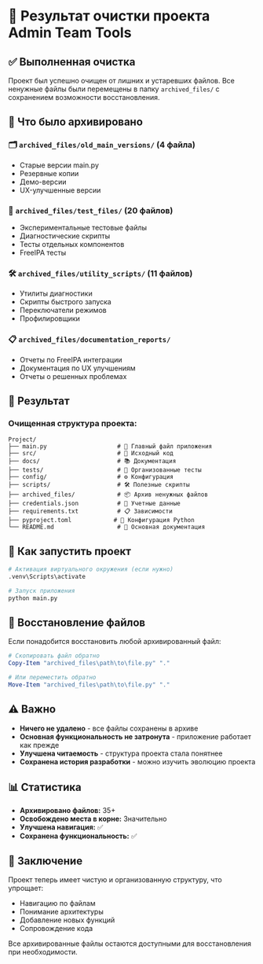 # 🧹 Результат очистки проекта Admin Team Tools

## ✅ Выполненная очистка

Проект был успешно очищен от лишних и устаревших файлов. Все ненужные файлы были перемещены в папку `archived_files/` с сохранением возможности восстановления.

## 📁 Что было архивировано

### 🗂️ `archived_files/old_main_versions/` (4 файла)
- Старые версии main.py
- Резервные копии
- Демо-версии
- UX-улучшенные версии

### 🧪 `archived_files/test_files/` (20 файлов)  
- Экспериментальные тестовые файлы
- Диагностические скрипты
- Тесты отдельных компонентов
- FreeIPA тесты

### 🛠️ `archived_files/utility_scripts/` (11 файлов)
- Утилиты диагностики
- Скрипты быстрого запуска
- Переключатели режимов
- Профилировщики

### 📋 `archived_files/documentation_reports/`
- Отчеты по FreeIPA интеграции
- Документация по UX улучшениям
- Отчеты о решенных проблемах

## 🎯 Результат

### Очищенная структура проекта:
```
Project/
├── main.py                    # 🚀 Главный файл приложения
├── src/                       # 📁 Исходный код
├── docs/                      # 📚 Документация
├── tests/                     # 🧪 Организованные тесты
├── config/                    # ⚙️ Конфигурация
├── scripts/                   # 🛠️ Полезные скрипты
├── archived_files/            # 📦 Архив ненужных файлов
├── credentials.json           # 🔐 Учетные данные
├── requirements.txt           # 📋 Зависимости
├── pyproject.toml            # 🐍 Конфигурация Python
└── README.md                  # 📖 Основная документация
```

## 🚀 Как запустить проект

```bash
# Активация виртуального окружения (если нужно)
.venv\Scripts\activate

# Запуск приложения
python main.py
```

## 🔄 Восстановление файлов

Если понадобится восстановить любой архивированный файл:

```powershell
# Скопировать файл обратно
Copy-Item "archived_files\path\to\file.py" "."

# Или переместить обратно  
Move-Item "archived_files\path\to\file.py" "."
```

## ⚠️ Важно

- **Ничего не удалено** - все файлы сохранены в архиве
- **Основная функциональность не затронута** - приложение работает как прежде
- **Улучшена читаемость** - структура проекта стала понятнее
- **Сохранена история разработки** - можно изучить эволюцию проекта

## 📊 Статистика

- **Архивировано файлов:** 35+
- **Освобождено места в корне:** Значительно
- **Улучшена навигация:** ✅
- **Сохранена функциональность:** ✅

## 🎉 Заключение

Проект теперь имеет чистую и организованную структуру, что упрощает:
- Навигацию по файлам
- Понимание архитектуры
- Добавление новых функций
- Сопровождение кода

Все архивированные файлы остаются доступными для восстановления при необходимости.

